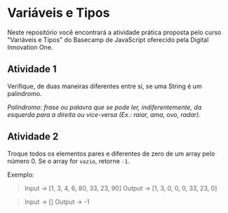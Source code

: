 # Variáveis e Tipos

Neste repositório você encontrará a atividade prática proposta pelo curso "Variáveis e Tipos" do Basecamp de JavaScript oferecido pela Digital Innovation One.

## Atividade 1

Verifique, de duas maneiras diferentes entre si, se uma String é um palíndromo.

_Palíndromo: frase ou palavra que se pode ler, indiferentemente, da esquerda para a direita ou vice-versa (Ex.: raiar, ama, ovo, radar)._

## Atividade 2

Troque todos os elementos pares e diferentes de zero de um array pelo número 0. Se o array for `vazio`, retorne `-1`.

Exemplo: 

>Input -> [1, 3, 4, 6, 80, 33, 23, 90]
>Output -> [1, 3, 0, 0, 0, 33, 23, 0]


>Input -> []
>Output -> -1
